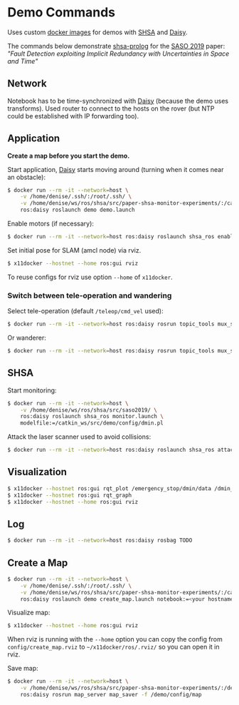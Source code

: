 # Demo Commands

Uses custom [docker images] for demos with [SHSA] and [Daisy].

The commands below demonstrate [shsa-prolog] for the [SASO 2019](https://saso2019.cs.umu.se/) paper:
*"Fault Detection exploiting Implicit Redundancy with Uncertainties in Space and Time"*


## Network

Notebook has to be time-synchronized with [Daisy] (because the demo uses transforms).
Used router to connect to the hosts on the rover
(but NTP could be established with IP forwarding too).


## Application

**Create a map before you start the demo.**

Start application, [Daisy] starts moving around (turning when it comes near an obstacle):
```bash
$ docker run --rm -it --network=host \
    -v /home/denise/.ssh/:/root/.ssh/ \
    -v /home/denise/ws/ros/shsa/src/paper-shsa-monitor-experiments/:/catkin_ws/src/demo/ \
    ros:daisy roslaunch demo demo.launch
```

Enable motors (if necessary):
```bash
$ docker run --rm -it --network=host ros:daisy roslaunch shsa_ros enablemotors.launch
```

Set initial pose for SLAM (amcl node) via rviz.
```bash
$ x11docker --hostnet --home ros:gui rviz
```
To reuse configs for rviz use option `--home` of `x11docker`.

### Switch between tele-operation and wandering

Select tele-operation (default `/teleop/cmd_vel` used):

```bash
$ docker run --rm -it --network=host ros:daisy rosrun topic_tools mux_select mux_cmdvel /teleop/cmd_vel
```

Or wanderer:

```bash
$ docker run --rm -it --network=host ros:daisy rosrun topic_tools mux_select mux_cmdvel /wanderer/cmd_vel
```


## SHSA

Start monitoring:
```bash
$ docker run --rm -it --network=host \
    -v /home/denise/ws/ros/shsa/src/saso2019/ \
    ros:daisy roslaunch shsa_ros monitor.launch \
    modelfile:=/catkin_ws/src/demo/config/dmin.pl
```

Attack the laser scanner used to avoid collisions:
```bash
$ docker run --rm -it --network=host ros:daisy roslaunch shsa_ros attack.launch
```


## Visualization

```bash
$ x11docker --hostnet ros:gui rqt_plot /emergency_stop/dmin/data /dmin_monitor/value_0/data /dmin_monitor/value_1/data
$ x11docker --hostnet ros:gui rqt_graph
$ x11docker --hostnet --home ros:gui rviz
```


## Log

```bash
$ docker run --rm -it --network=host ros:daisy rosbag TODO
```


## Create a Map

```bash
$ docker run --rm -it --network=host \
    -v /home/denise/.ssh/:/root/.ssh/ \
    -v /home/denise/ws/ros/shsa/src/paper-shsa-monitor-experiments/:/catkin_ws/src/demo/ \
    ros:daisy roslaunch demo create_map.launch notebook:=<your hostname>
```

Visualize map:
```bash
$ x11docker --hostnet --home ros:gui rviz
```
When rviz is running with the `--home` option
you can copy the config from `config/create_map.rviz` to `~/x11docker/ros/.rviz/`
so you can open it in rviz.

Save map:
```bash
$ docker run --rm -it --network=host \
    -v /home/denise/ws/ros/shsa/src/paper-shsa-monitor-experiments/:/demo
    ros:daisy rosrun map_server map_saver -f /demo/config/map
```


[docker images]: https://github.com/dratasich/docker
[Daisy]: https://tuw-cpsg.github.io/tutorials/daisy/
[SHSA]: https://github.com/dratasich/shsa_ros
[shsa-prolog]: https://github.com/dratasich/shsa-prolog
